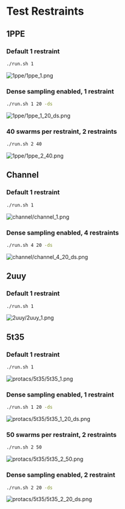 # Test Restraints

## 1PPE

### Default 1 restraint

```bash
./run.sh 1
```

![1ppe/1ppe_1.png](1ppe/1ppe_1.png)


### Dense sampling enabled, 1 restraint

```bash
./run.sh 1 20 -ds
```

![1ppe/1ppe_1_20_ds.png](1ppe/1ppe_1_20_ds.png)


### 40 swarms per restraint, 2 restraints

```bash
./run.sh 2 40
```

![1ppe/1ppe_2_40.png](1ppe/1ppe_2_40.png)


## Channel

### Default 1 restraint

```bash
./run.sh 1
```

![channel/channel_1.png](channel/channel_1.png)


### Dense sampling enabled, 4 restraints

```bash
./run.sh 4 20 -ds
```

![channel/channel_4_20_ds.png](channel/channel_4_20_ds.png)


## 2uuy

### Default 1 restraint

```bash
./run.sh 1
```

![2uuy/2uuy_1.png](2uuy/2uuy_1.png)



## 5t35

### Default 1 restraint

```bash
./run.sh 1
```

![protacs/5t35/5t35_1.png](protacs/5t35/5t35_1.png)


### Dense sampling enabled, 1 restraint

```bash
./run.sh 1 20 -ds
```

![protacs/5t35/5t35_1_20_ds.png](protacs/5t35/5t35_1_20_ds.png)


### 50 swarms per restraint, 2 restraints

```bash
./run.sh 2 50
```

![protacs/5t35/5t35_2_50.png](protacs/5t35/5t35_2_50.png)


### Dense sampling enabled, 2 restraint

```bash
./run.sh 2 20 -ds
```

![protacs/5t35/5t35_2_20_ds.png](protacs/5t35/5t35_2_20_ds.png)
